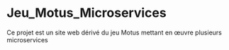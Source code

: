 # Jeu_Motus_Microservices
Ce projet est un site web dérivé du jeu Motus mettant en œuvre plusieurs microservices
